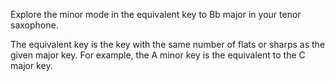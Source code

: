 Explore the minor mode in the equivalent key to Bb major in your tenor saxophone.

The equivalent key is the key with the same number of flats or sharps as the given major key. For
example, the A minor key is the equivalent to the C major key.
